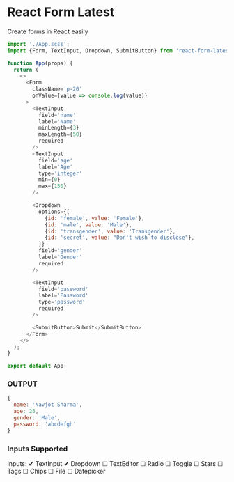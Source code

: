 # React Form Latest

Create forms in React easily

```javascript
import './App.scss';
import {Form, TextInput, Dropdown, SubmitButton} from 'react-form-latest';

function App(props) {
  return (
    <>
      <Form
        className='p-20'
        onValue={value => console.log(value)}
      >
        <TextInput 
          field='name'
          label='Name'
          minLength={3}
          maxLength={50}
          required
        />
        <TextInput 
          field='age'
          label='Age'
          type='integer'
          min={0}
          max={150}
        />

        <Dropdown
          options={[
            {id: 'female', value: 'Female'},
            {id: 'male', value: 'Male'},
            {id: 'transgender', value: 'Transgender'},
            {id: 'secret', value: "Don't wish to disclose"},
          ]}
          field='gender'
          label='Gender'
          required
        />

        <TextInput 
          field='password'
          label='Password'
          type='password'
          required
        />

        <SubmitButton>Submit</SubmitButton>
      </Form>
    </>
  );
}

export default App;
```

### OUTPUT

```javascript
{
  name: 'Navjot Sharma', 
  age: 25,
  gender: 'Male',
  password: 'abcdefgh'
}
```
### Inputs Supported

Inputs:
  ✔ TextInput
  ✔ Dropdown
  ☐ TextEditor
  ☐ Radio
  ☐ Toggle
  ☐ Stars
  ☐ Tags
  ☐ Chips
  ☐ File
  ☐ Datepicker
